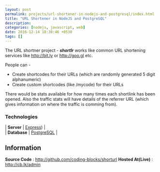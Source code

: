 ```yaml
---
layout: post
permalink: projects/url-shortener-in-nodejs-and-postgresql/index.html
title: "URL Shortener in NodeJS and PostgreSQL"
description: 
categories: [nodejs, javascript, web]
date: 2016-12-14 18:38:46 +0530
tags: []
---
```


The URL shortner project - _**shortlr**_ works like common URL shortening services like
<http://bit.ly> or <http://goo.gl> etc.    

People can -   
- Create shortcodes for their URLs (which are randomly generated 5 digit alphanumeric)
- Create custom shortcodes (like /mycode) for their URLs
 
There would be stats available for how many times each shortlink has been
opened. Also the traffic stats will have details of the referrer URL 
(which gives information on where the traffic is comming from). 
 

### Technologies

| **Server** | [Express](http://expressjs.com)) |  
|  **Database**  | [PostgreSQL](http://postgresql.org)  |  

## Information

**Source Code** : <http://github.com/coding-blocks/shorturl>
**Hosted At(Live)** : <http://cb.lk/admin>
